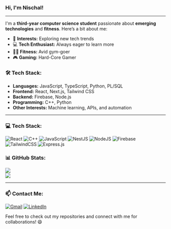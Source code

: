 ### Hi, I'm Nischal!

---

I'm a **third-year computer science student** passionate about **emerging technologies** and **fitness**. Here’s a bit about me:

- 🔭 **Interests:** Exploring new tech trends
- 💻 **Tech Enthusiast:** Always eager to learn more
- 🏋️‍♂️ **Fitness:** Avid gym-goer
- 🎮 **Gaming:** Hard-Core Gamer 

### 🛠 Tech Stack:
- **Languages:** JavaScript, TypeScript, Python, PL/SQL
- **Frontend:** React, Next.js, Tailwind CSS
- **Backend:** Firebase, Node.js
- **Programming:** C++, Python
- **Other Interests:** Machine learning, APIs, and automation


---

### 💻 Tech Stack:
![React](https://img.shields.io/badge/react-%2320232a.svg?style=for-the-badge&logo=react&logoColor=%2361DAFB) ![C++](https://img.shields.io/badge/c++-%2300599C.svg?style=for-the-badge&logo=c%2B%2B&logoColor=white) ![JavaScript](https://img.shields.io/badge/javascript-%23323330.svg?style=for-the-badge&logo=javascript&logoColor=%23F7DF1E) ![NestJS](https://img.shields.io/badge/nestjs-%23E0234E.svg?style=for-the-badge&logo=nestjs&logoColor=white) ![NodeJS](https://img.shields.io/badge/node.js-6DA55F?style=for-the-badge&logo=node.js&logoColor=white) ![Firebase](https://img.shields.io/badge/firebase-a08021?style=for-the-badge&logo=firebase&logoColor=ffcd34) ![TailwindCSS](https://img.shields.io/badge/tailwindcss-%2338B2AC.svg?style=for-the-badge&logo=tailwind-css&logoColor=white) ![Express.js](https://img.shields.io/badge/express.js-%23404d59.svg?style=for-the-badge&logo=express&logoColor=%2361DAFB)

### 📊 GitHub Stats:
![](https://github-readme-streak-stats.herokuapp.com/?user=Nischa1Mv&theme=dark&hide_border=false)<br/>
![](https://github-readme-stats.vercel.app/api/top-langs/?username=Nischa1Mv&theme=dark&hide_border=false&include_all_commits=false&count_private=false&layout=compact)

---
### 📫 Contact Me:
[![Gmail](https://img.shields.io/badge/gmail-%23D14836.svg?style=for-the-badge&logo=gmail&logoColor=white)](mailto:sainischalmv@gmail.com) 
[![LinkedIn](https://img.shields.io/badge/linkedin-%230A66C2.svg?style=for-the-badge&logo=linkedin&logoColor=white)](https://www.linkedin.com/in/nischal-mantri-898508276/)

Feel free to check out my repositories and connect with me for collaborations! 😄
